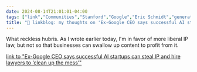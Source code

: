 ```yaml
---
date: 2024-08-14T21:01:01-04:00
tags: ["link","Communities","Stanford","Google","Eric Schmidt","generative AI","copyright","intellectual property"]
title: "🔗 linkblog: my thoughts on 'Ex-Google CEO says successful AI startups can steal IP and hire lawyers to ‘clean up the mess’'"
---
```

What reckless hubris. As I wrote earlier today, I'm in favor of more liberal IP law, but not so that businesses can swallow up content to profit from it.

[link to "Ex-Google CEO says successful AI startups can steal IP and hire lawyers to ‘clean up the mess’"](https://www.theverge.com/2024/8/14/24220658/google-eric-schmidt-stanford-talk-ai-startups-openai)